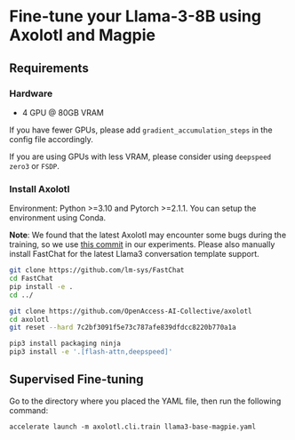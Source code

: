 # Fine-tune your Llama-3-8B using Axolotl and Magpie

## Requirements
### Hardware
- 4 GPU @ 80GB VRAM

If you have fewer GPUs, please add `gradient_accumulation_steps` in the config file accordingly.

If you are using GPUs with less VRAM, please consider using `deepspeed zero3` or `FSDP`.

### Install Axolotl
Environment: Python >=3.10 and Pytorch >=2.1.1. You can setup the environment using Conda.

**Note**: We found that the latest Axolotl may encounter some bugs during the training, so we use [this commit](https://github.com/OpenAccess-AI-Collective/axolotl/commit/7c2bf3091f5e73c787afe839dfdcc8220b770a1a) in our experiments. Please also manually install FastChat for the latest Llama3 conversation template support.

```bash
git clone https://github.com/lm-sys/FastChat
cd FastChat
pip install -e .
cd ../

git clone https://github.com/OpenAccess-AI-Collective/axolotl
cd axolotl
git reset --hard 7c2bf3091f5e73c787afe839dfdcc8220b770a1a

pip3 install packaging ninja
pip3 install -e '.[flash-attn,deepspeed]'
```

## Supervised Fine-tuning
Go to the directory where you placed the YAML file, then run the following command:
```
accelerate launch -m axolotl.cli.train llama3-base-magpie.yaml
```